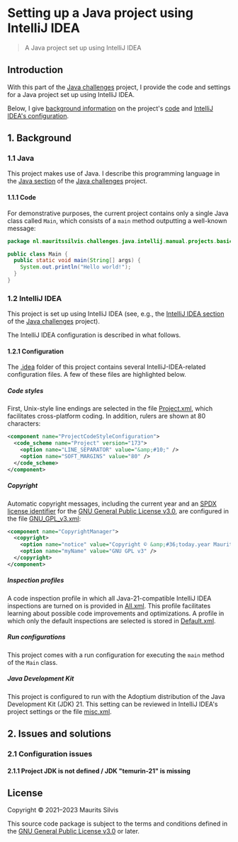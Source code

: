# Setting up a Java project using IntelliJ IDEA

> A Java project set up using IntelliJ IDEA

## Introduction

With this part of the [Java challenges](..) project, I provide the code and settings for a Java project set up using IntelliJ IDEA.

Below, I give [background information](#1-background) on the project's [code](#11-java) and [IntelliJ IDEA's configuration](#12-intellij-idea).

## 1. Background

### 1.1 Java

This project makes use of Java.
I describe this programming language in the [Java section](../#21-java) of the [Java challenges](..) project.

#### 1.1.1 Code

For demonstrative purposes, the current project contains only a single Java class called `Main`, which consists of a `main` method outputting a well-known message:

```java
package nl.mauritssilvis.challenges.java.intellij.manual.projects.basic;

public class Main {
  public static void main(String[] args) {
    System.out.println("Hello world!");
  }
}
```

### 1.2 IntelliJ IDEA

This project is set up using IntelliJ IDEA (see, e.g., the [IntelliJ IDEA section](../#23-intellij-idea) of the [Java challenges](..) project).

The IntelliJ IDEA configuration is described in what follows.

#### 1.2.1 Configuration

The [.idea](.idea) folder of this project contains several IntelliJ-IDEA-related configuration files.
A few of these files are highlighted below.

##### Code styles

First, Unix-style line endings are selected in the file [Project.xml](.idea/codeStyles/Project.xml), which facilitates cross-platform coding.
In addition, rulers are shown at 80 characters:

```xml
<component name="ProjectCodeStyleConfiguration">
  <code_scheme name="Project" version="173">
    <option name="LINE_SEPARATOR" value="&amp;#10;" />
    <option name="SOFT_MARGINS" value="80" />
  </code_scheme>
</component>
```

##### Copyright

Automatic copyright messages, including the current year and an [SPDX license identifier](https://spdx.dev/ids/) for the [GNU General Public License v3.0](https://www.gnu.org/licenses/gpl-3.0.en.html), are configured in the file [GNU_GPL_v3.xml](.idea/copyright/GNU_GPL_v3.xml):

```xml
<component name="CopyrightManager">
  <copyright>
    <option name="notice" value="Copyright © &amp;#36;today.year Maurits Silvis&#10;SPDX-License-Identifier: GPL-3.0-or-later" />
    <option name="myName" value="GNU GPL v3" />
  </copyright>
</component>
```

##### Inspection profiles

A code inspection profile in which all Java-21-compatible IntelliJ IDEA inspections are turned on is provided in [All.xml](.idea/inspectionProfiles/All.xml).
This profile facilitates learning about possible code improvements and optimizations.
A profile in which only the default inspections are selected is stored in [Default.xml](.idea/inspectionProfiles/Default.xml).

##### Run configurations

This project comes with a run configuration for executing the `main` method of the `Main` class.

##### Java Development Kit

This project is configured to run with the Adoptium distribution of the Java Development Kit (JDK) 21.
This setting can be reviewed in IntelliJ IDEA's project settings or the file [misc.xml](.idea/misc.xml).

## 2. Issues and solutions

### 2.1 Configuration issues

#### 2.1.1 Project JDK is not defined / JDK "temurin-21" is missing

<!-- TODO: Discuss problem with a non-existing JDK. -->

## License

Copyright © 2021–2023 Maurits Silvis

This source code package is subject to the terms and conditions defined in the [GNU General Public License v3.0](../../LICENSE.md) or later.
